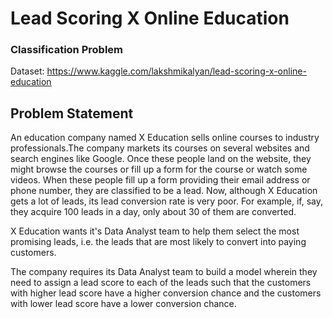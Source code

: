 # Lead Scoring X Online Education
### Classification Problem

Dataset: 
https://www.kaggle.com/lakshmikalyan/lead-scoring-x-online-education


## Problem Statement

An education company named X Education sells online courses to industry professionals.The company markets its courses on several websites and search engines like Google. Once these people land on the website, they might browse the courses or fill up a form for the course or watch some videos. When these people fill up a form providing their email address or phone number, they are classified to be a lead. Now, although X Education gets a lot of leads, its lead conversion rate is very poor. For example, if, say, they acquire 100 leads in a day, only about 30 of them are converted.

X Education wants it's Data Analyst team to help them select the most promising leads, i.e. the leads that are most likely to convert into paying customers.

The company requires its Data Analyst team to build a model wherein they need to assign a lead score to each of the leads such that the customers with higher lead score have a higher conversion chance and the customers with lower lead score have a lower conversion chance.
